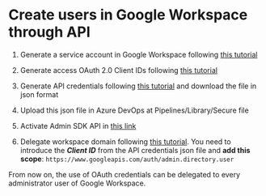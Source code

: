 # Create users in Google Workspace through API

1. Generate a service account in Google Workspace following [this tutorial](https://support.google.com/a/answer/7378726?hl=en)

2. Generate access OAuth 2.0 Client IDs following [this tutorial](https://developers.google.com/workspace/guides/create-credentials?hl=en#oauth-client-id)

3. Generate API credentials following [this tutorial](https://developers.google.com/workspace/guides/create-credentials?hl=en#api-key) and download the file in json format

4. Upload this json file in Azure DevOps at Pipelines/Library/Secure file

5. Activate Admin SDK API in [this link](https://console.cloud.google.com/apis/library/admin.googleapis.com?hl=es-419&project=oval-bot-363913)

6. Delegate workspace domain following [this tutorial](https://developers.google.com/cloud-search/docs/guides/delegation?hl=en). You need to introduce the ***Client ID*** from the API credentials json file and **add this scope**: `https://www.googleapis.com/auth/admin.directory.user`

From now on, the use of OAuth credentials can be delegated to every administrator user of Google Workspace.
